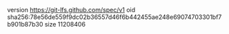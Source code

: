 version https://git-lfs.github.com/spec/v1
oid sha256:78e56de559f9dc02b36557d46f6b442455ae248e69074703301bf7b901b87b30
size 11208406
